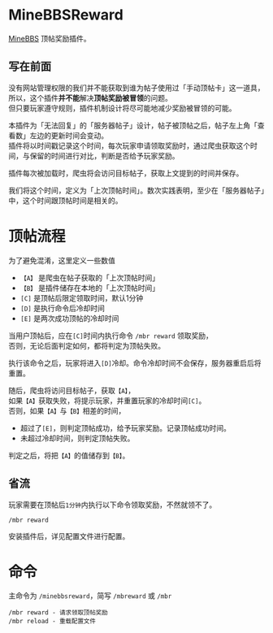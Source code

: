 # MineBBSReward

[MineBBS](https://www.minebbs.com) 顶帖奖励插件。

## 写在前面

没有网站管理权限的我们并不能获取到谁为帖子使用过「手动顶帖卡」这一道具，所以，这个插件**并不能**解决**顶帖奖励被冒领**的问题。  
但只要玩家遵守规则，插件机制设计将尽可能地减少奖励被冒领的可能。

本插件为「无法回复」的「服务器帖子」设计，帖子被顶帖之后，帖子左上角「查看数」左边的更新时间会变动。  
插件将以时间戳记录这个时间，每次玩家申请领取奖励时，通过爬虫获取这个时间，与保留的时间进行对比，判断是否给予玩家奖励。

插件每次被加载时，爬虫将会访问目标帖子，获取上文提到的时间并保存。

我们将这个时间，定义为「上次顶帖时间」。数次实践表明，至少在「服务器帖子」中，这个时间跟顶帖时间是相关的。

# 顶帖流程

为了避免混淆，这里定义一些数值
+ `【A】` 是爬虫在帖子获取的「上次顶帖时间」
+ `【B】` 是插件储存在本地的「上次顶帖时间」
+ `[C]` 是顶帖后限定领取时间，默认1分钟
+ `[D]` 是执行命令后冷却时间
+ `[E]` 是两次成功顶帖的冷却时间

当用户顶帖后，应在`[C]`时间内执行命令 `/mbr reward` 领取奖励，  
否则，无论后面判定如何，都将判定为顶帖失败。

执行该命令之后，玩家将进入`[D]`冷却。命令冷却时间不会保存，服务器重启后将重置。

随后，爬虫将访问目标帖子，获取`【A】`，  
如果`【A】`获取失败，将提示玩家，并重置玩家的冷却时间`[C]`。  
否则，如果`【A】`与`【B】`相差的时间，
+ 超过了`[E]`，则判定顶帖成功，给予玩家奖励。记录顶帖成功时间。  
+ 未超过冷却时间，则判定顶帖失败。

判定之后，将把`【A】`的值储存到`【B】`。

## 省流

玩家需要在顶帖后`1分钟`内执行以下命令领取奖励，不然就领不了。
```
/mbr reward
```
安装插件后，详见配置文件进行配置。

# 命令

主命令为 `/minebbsreward`，简写 `/mbreward` 或 `/mbr`
```
/mbr reward - 请求领取顶帖奖励
/mbr reload - 重载配置文件
```
